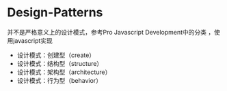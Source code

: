 # Design-Patterns

并不是严格意义上的设计模式，参考Pro Javascript Development中的分类 ，使用javascript实现

- 设计模式：创建型（create）
- 设计模式：结构型（structure）
- 设计模式：架构型（architecture）
- 设计模式：行为型（behavior）


